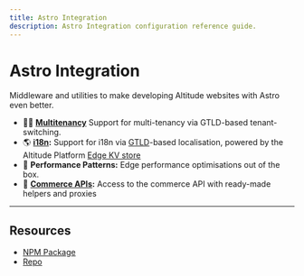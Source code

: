 ```yaml
---
title: Astro Integration
description: Astro Integration configuration reference guide.
---
```


# Astro Integration

Middleware and utilities to make developing Altitude websites with Astro even better.

- 👯‍♂️ **[Multitenancy](./v2.0.0/reference/multi-tenancy)** Support for multi-tenancy via GTLD-based tenant-switching.
- 🌎 **[i18n](./v2.0.0/reference/i18n):** Support for i18n via [GTLD](https://en.wikipedia.org/wiki/Generic_top-level_domain)-based localisation, powered by the Altitude Platform [Edge KV store](http://localhost:8080/docs/platform/v2.3.0/edge/kv-store)
- 🚀 **Performance Patterns:** Edge performance optimisations out of the box.
- 🔌 **[Commerce APIs](./v2.0.0/reference/commerce-api):** Access to the commerce API with ready-made helpers and proxies

---

## Resources

- [NPM Package](https://www.npmjs.com/package/@thg-altitude/astro-integration)
- [Repo](https://github.com/THG-AltitudeSiteBuilds/astro-integration)
